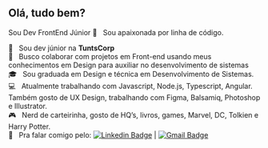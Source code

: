 ## Olá, tudo bem?

Sou Dev FrontEnd Júnior 🖖 &nbsp;
Sou apaixonada por linha de código.

 :metal:  &nbsp; Sou dev júnior na **TuntsCorp**
 <br/> :purple_heart: &nbsp; Busco colaborar com projetos em Front-end usando meus conhecimentos em Design para auxiliar no desenvolvimento de sistemas 
 <br/> 🎓 &nbsp; Sou graduada em Design e técnica em Desenvolvimento de Sistemas.
 <br/> :computer: &nbsp; Atualmente trabalhando com Javascript, Node.js, Typescript, Angular. Também gosto de UX Design, trabalhando com Figma, Balsamiq, Photoshop e Illustrator.
 <br/> 🎮 &nbsp; Nerd de carteirinha, gosto de HQ’s, livros, games, Marvel, DC, Tolkien e Harry Potter.
 <br/> :email: &nbsp; Pra falar comigo pelo: [![Linkedin Badge](<https://img.shields.io/badge/-AlineOliveira-blue?style=flat-square&logo=Linkedin&logoColor=white&link=https://www.linkedin.com/in/aline-gomes-de-oliveira>)](<www.linkedin.com/in/aline-gomes-de-oliveira>) 
| 
[![Gmail Badge](<https://img.shields.io/badge/-aline.goo07@gmail.com-c14438?style=flat-square&logo=Gmail&logoColor=white&link=mailto:aline.goo07@gmail.com>)](<mailto:aline.goo07@gmail.com>)
